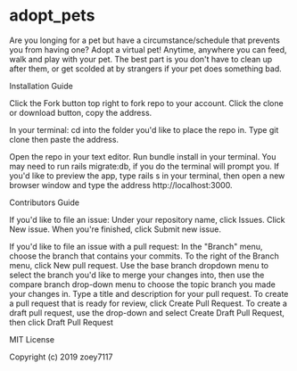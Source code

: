 # adopt_pets


Are you longing for a pet but have a circumstance/schedule that prevents you from having one? 
Adopt a virtual pet! Anytime, anywhere you can feed, walk and play with your pet.
The best part is you don't have to clean up after them, or get scolded at by strangers if your pet does something bad.


Installation Guide

Click the Fork button top right to fork repo to your account.
Click the clone or download button, copy the address.

In your terminal:
cd into the folder you'd like to place the repo in.
Type git clone then paste the address.

Open the repo in your text editor. 
Run bundle install in your terminal.
You may need to run rails migrate:db, if you do the terminal will prompt you.
If you'd like to preview the app, type rails s in your terminal,
then open a new browser window and type the address http://localhost:3000.


Contributors Guide

If you'd like to file an issue:
Under your repository name, click Issues.
Click New issue.
When you're finished, click Submit new issue.

If you'd like to file an issue with a pull request:
In the "Branch" menu, choose the branch that contains your commits.
To the right of the Branch menu, click New pull request.
Use the base branch dropdown menu to select the branch you'd like to merge your changes into, 
then use the compare branch drop-down menu to choose the topic branch you made your changes in.
Type a title and description for your pull request.
To create a pull request that is ready for review, click Create Pull Request. 
To create a draft pull request, use the drop-down and select Create Draft Pull Request, then click Draft Pull Request


MIT License

Copyright (c) 2019 zoey7117
